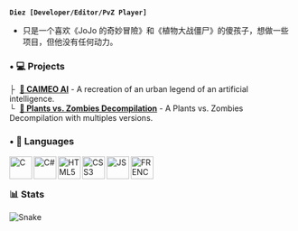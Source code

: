 #

**`Diez [Developer/Editor/PvZ Player]`**

- 只是一个喜欢《JoJo 的奇妙冒險》和《植物大战僵尸》的傻孩子，想做一些项目，但他没有任何动力。

### • 💻 Projects
├ ‎‎‎‎ **[🤖 CAIMEO AI](https://github.com/swipley/CAIMEO)** - A recreation of an urban legend of an artificial intelligence.
</br>
└ ‎‎‎‎ **[🌱 Plants vs. Zombies Decompilation](https://github.com/PvZDecomp)** - A Plants vs. Zombies Decompilation with multiples versions.
### • 📖 Languages
<img align="left" alt="C" width="40px" src="https://cdn.jsdelivr.net/gh/devicons/devicon/icons/c/c-original.svg"/>
<img align="left" alt="C#" width="40px" src="https://cdn.jsdelivr.net/gh/devicons/devicon/icons/csharp/csharp-original.svg"/>
<img align="left" alt="HTML5" width="40px" src="https://cdn.jsdelivr.net/gh/devicons/devicon/icons/html5/html5-original.svg"/>
<img align="left" alt="CSS3" width="40px" src="https://cdn.jsdelivr.net/gh/devicons/devicon/icons/css3/css3-original.svg"/>
<img align="left" alt="JS" width="40px" src="https://cdn.jsdelivr.net/gh/devicons/devicon/icons/javascript/javascript-original.svg"/>
<img align="left" alt="FRENCH" width="40px" src="https://user-images.githubusercontent.com/89121771/209461988-d32dd829-f432-41b0-95b6-5f8bb804bf60.png"/>
</br>

#

### 📊 Stats
<img align="center" alt="Snake" src="https://github.com/swipley/swipley/blob/output/github-contribution-grid-snake.svg"/>



